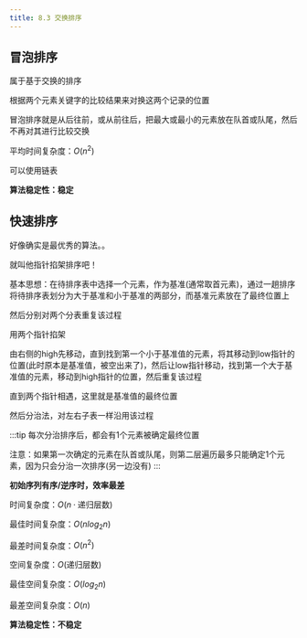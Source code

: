 ```yaml
---
title: 8.3 交换排序
---
```


## 冒泡排序

属于基于交换的排序

根据两个元素关键字的比较结果来对换这两个记录的位置

冒泡排序就是从后往前，或从前往后，把最大或最小的元素放在队首或队尾，然后不再对其进行比较交换

平均时间复杂度：$O(n^2)$

可以使用链表

**算法稳定性：稳定**


## 快速排序

好像确实是最优秀的算法。。

就叫他指针掐架排序吧！

基本思想：在待排序表中选择一个元素，作为基准(通常取首元素)，通过一趟排序将待排序表划分为大于基准和小于基准的两部分，而基准元素放在了最终位置上

然后分别对两个分表重复该过程

用两个指针掐架

由右侧的high先移动，直到找到第一个小于基准值的元素，将其移动到low指针的位置(此时原本是基准值，被空出来了)，然后让low指针移动，找到第一个大于基准值的元素，移动到high指针的位置，然后重复该过程

直到两个指针相遇，这里就是基准值的最终位置

然后分治法，对左右子表一样沿用该过程

:::tip
每次分治排序后，都会有1个元素被确定最终位置

注意：如果第一次确定的元素在队首或队尾，则第二层遍历最多只能确定1个元素，因为只会分治一次排序(另一边没有)
:::

**初始序列有序/逆序时，效率最差**

时间复杂度：$O(n·\text{递归层数})$

最佳时间复杂度：$O(nlog_2n)$

最差时间复杂度：$O(n^2)$

空间复杂度：$O(\text{递归层数})$

最佳空间复杂度：$O(log_2n)$

最差空间复杂度：$O(n)$

**算法稳定性：不稳定**








